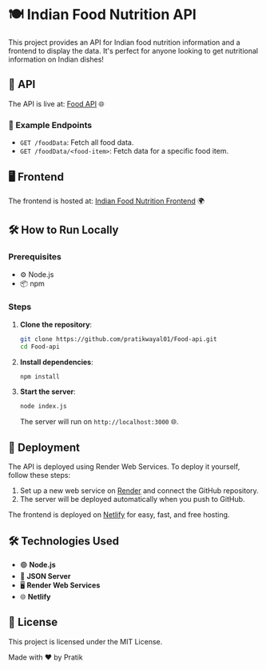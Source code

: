# 🍽️ Indian Food Nutrition API

This project provides an API for Indian food nutrition information and a frontend to display the data. It's perfect for anyone looking to get nutritional information on Indian dishes!

## 🚀 API

The API is live at: [Food API](https://food-api-6.onrender.com/) 🌐

### 📖 Example Endpoints

- `GET /foodData`: Fetch all food data.
- `GET /foodData/<food-item>`: Fetch data for a specific food item.

## 🖥️ Frontend

The frontend is hosted at: [Indian Food Nutrition Frontend](https://indian-food-nutrition.netlify.app/) 🌍

## 🛠️ How to Run Locally

### Prerequisites

- ⚙️ Node.js
- 📦 npm

### Steps

1. **Clone the repository**:
   ```bash
   git clone https://github.com/pratikwayal01/Food-api.git
   cd Food-api
   ```

2. **Install dependencies**:
   ```bash
   npm install
   ```

3. **Start the server**:
   ```bash
   node index.js
   ```

   The server will run on `http://localhost:3000` 🌐.

## 🚢 Deployment

The API is deployed using Render Web Services. To deploy it yourself, follow these steps:

1. Set up a new web service on [Render](https://render.com) and connect the GitHub repository.
2. The server will be deployed automatically when you push to GitHub.

The frontend is deployed on [Netlify](https://netlify.com) for easy, fast, and free hosting.

## 🛠️ Technologies Used

- 🟢 **Node.js**
- 📄 **JSON Server**
- 🖥️ **Render Web Services**
- 🌐 **Netlify**

## 📜 License

This project is licensed under the MIT License.

Made with ❤️ by Pratik
